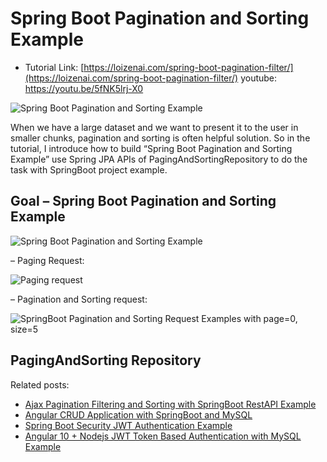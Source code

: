 # Spring Boot Pagination and Sorting Example

- Tutorial Link: [https://loizenai.com/spring-boot-pagination-filter/](https://loizenai.com/spring-boot-pagination-filter/)
youtube: https://youtu.be/5fNK5lrj-X0

![Spring Boot Pagination and Sorting Example](https://loizenai.com/wp-content/uploads/2020/07/SpringBoot-Pagination-Sorting-Examples-Filtering-with-MySQL-database-using-Spring-JPA.png)

When we have a large dataset and we want to present it to the user in smaller chunks, pagination and sorting is often helpful solution. So in the tutorial, I introduce how to build “Spring Boot Pagination and Sorting Example” use Spring JPA APIs of PagingAndSortingRepository to do the task with SpringBoot project example.

## Goal – Spring Boot Pagination and Sorting Example

![Spring Boot Pagination and Sorting Example](https://loizenai.com/wp-content/uploads/2020/07/SpringBoot-tutorial-Pagination-and-Sorting-Examples.png)

– Paging Request:

![Paging request](https://loizenai.com/wp-content/uploads/2020/07/SpringBoot-Paging-Request-Examples-with-page0-size5.png)

– Pagination and Sorting request:

![SpringBoot Pagination and Sorting Request Examples with page=0, size=5](https://loizenai.com/wp-content/uploads/2020/07/SpringBoot-Pagination-and-Sorting-Request-Examples-with-page0-size5.png)

## PagingAndSorting Repository

Related posts:

- [Ajax Pagination Filtering and Sorting with SpringBoot RestAPI Example](https://loizenai.com/jquery-ajax-pagination-filtering-sorting-tutorial-bootstrap-table-springboot-restapis-examples/)
- [Angular CRUD Application with SpringBoot and MySQL](https://loizenai.com/angular-crud-application-with-springboot-and-mysql-postgresql-restapis-fullstack-angular-httpclient-post-get-put-delete/)
- [Spring Boot Security JWT Authentication Example](https://loizenai.com/spring-boot-security-jwt-authentication-example-mysql-postgresql-spring-jpa-restapis/)
- [Angular 10 + Nodejs JWT Token Based Authentication with MySQL Example](https://loizenai.com/angular-10-nodejs-jwt-authentication-mysql-examples-tutorials/)
